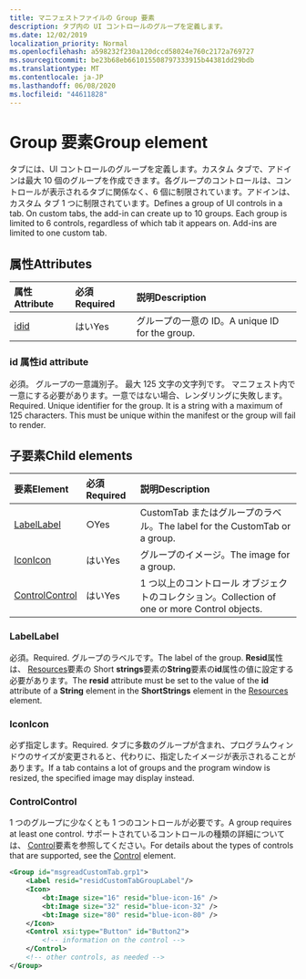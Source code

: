 ```yaml
---
title: マニフェストファイルの Group 要素
description: タブ内の UI コントロールのグループを定義します。
ms.date: 12/02/2019
localization_priority: Normal
ms.openlocfilehash: a598232f230a120dccd58024e760c2172a769727
ms.sourcegitcommit: be23b68eb661015508797333915b44381dd29bdb
ms.translationtype: MT
ms.contentlocale: ja-JP
ms.lasthandoff: 06/08/2020
ms.locfileid: "44611828"
---
```

# <a name="group-element"></a><span data-ttu-id="4a2d0-103">Group 要素</span><span class="sxs-lookup"><span data-stu-id="4a2d0-103">Group element</span></span>

<span data-ttu-id="4a2d0-p101">タブには、UI コントロールのグループを定義します。カスタム タブで、アドインは最大 10 個のグループを作成できます。各グループのコントロールは、コントロールが表示されるタブに関係なく、6 個に制限されています。アドインは、カスタム タブ 1 つに制限されています。</span><span class="sxs-lookup"><span data-stu-id="4a2d0-p101">Defines a group of UI controls in a tab.  On custom tabs, the add-in can create up to 10 groups. Each group is limited to 6 controls, regardless of which tab it appears on. Add-ins are limited to one custom tab.</span></span>

## <a name="attributes"></a><span data-ttu-id="4a2d0-107">属性</span><span class="sxs-lookup"><span data-stu-id="4a2d0-107">Attributes</span></span>

|  <span data-ttu-id="4a2d0-108">属性</span><span class="sxs-lookup"><span data-stu-id="4a2d0-108">Attribute</span></span>  |  <span data-ttu-id="4a2d0-109">必須</span><span class="sxs-lookup"><span data-stu-id="4a2d0-109">Required</span></span>  |  <span data-ttu-id="4a2d0-110">説明</span><span class="sxs-lookup"><span data-stu-id="4a2d0-110">Description</span></span>  |
|:-----|:-----|:-----|
|  [<span data-ttu-id="4a2d0-111">id</span><span class="sxs-lookup"><span data-stu-id="4a2d0-111">id</span></span>](#id-attribute)  |  <span data-ttu-id="4a2d0-112">はい</span><span class="sxs-lookup"><span data-stu-id="4a2d0-112">Yes</span></span>  | <span data-ttu-id="4a2d0-113">グループの一意の ID。</span><span class="sxs-lookup"><span data-stu-id="4a2d0-113">A unique ID for the group.</span></span>|

### <a name="id-attribute"></a><span data-ttu-id="4a2d0-114">id 属性</span><span class="sxs-lookup"><span data-stu-id="4a2d0-114">id attribute</span></span>

<span data-ttu-id="4a2d0-p102">必須。 グループの一意識別子。 最大 125 文字の文字列です。 マニフェスト内で一意にする必要があります。一意ではない場合、レンダリングに失敗します。</span><span class="sxs-lookup"><span data-stu-id="4a2d0-p102">Required. Unique identifier for the group. It is a string with a maximum of 125 characters. This must be unique within the manifest or the group will fail to render.</span></span>

## <a name="child-elements"></a><span data-ttu-id="4a2d0-119">子要素</span><span class="sxs-lookup"><span data-stu-id="4a2d0-119">Child elements</span></span>
|  <span data-ttu-id="4a2d0-120">要素</span><span class="sxs-lookup"><span data-stu-id="4a2d0-120">Element</span></span> |  <span data-ttu-id="4a2d0-121">必須</span><span class="sxs-lookup"><span data-stu-id="4a2d0-121">Required</span></span>  |  <span data-ttu-id="4a2d0-122">説明</span><span class="sxs-lookup"><span data-stu-id="4a2d0-122">Description</span></span>  |
|:-----|:-----|:-----|
|  [<span data-ttu-id="4a2d0-123">Label</span><span class="sxs-lookup"><span data-stu-id="4a2d0-123">Label</span></span>](#label)      | <span data-ttu-id="4a2d0-124">○</span><span class="sxs-lookup"><span data-stu-id="4a2d0-124">Yes</span></span> |  <span data-ttu-id="4a2d0-125">CustomTab またはグループのラベル。</span><span class="sxs-lookup"><span data-stu-id="4a2d0-125">The label for the CustomTab or a group.</span></span>  |
|  [<span data-ttu-id="4a2d0-126">Icon</span><span class="sxs-lookup"><span data-stu-id="4a2d0-126">Icon</span></span>](icon.md)      | <span data-ttu-id="4a2d0-127">はい</span><span class="sxs-lookup"><span data-stu-id="4a2d0-127">Yes</span></span> |  <span data-ttu-id="4a2d0-128">グループのイメージ。</span><span class="sxs-lookup"><span data-stu-id="4a2d0-128">The image for a group.</span></span>  |
|  [<span data-ttu-id="4a2d0-129">Control</span><span class="sxs-lookup"><span data-stu-id="4a2d0-129">Control</span></span>](#control)    | <span data-ttu-id="4a2d0-130">はい</span><span class="sxs-lookup"><span data-stu-id="4a2d0-130">Yes</span></span> |  <span data-ttu-id="4a2d0-131">1 つ以上のコントロール オブジェクトのコレクション。</span><span class="sxs-lookup"><span data-stu-id="4a2d0-131">Collection of one or more Control objects.</span></span>  |

### <a name="label"></a><span data-ttu-id="4a2d0-132">Label</span><span class="sxs-lookup"><span data-stu-id="4a2d0-132">Label</span></span> 

<span data-ttu-id="4a2d0-133">必須。</span><span class="sxs-lookup"><span data-stu-id="4a2d0-133">Required.</span></span> <span data-ttu-id="4a2d0-134">グループのラベルです。</span><span class="sxs-lookup"><span data-stu-id="4a2d0-134">The label of the group.</span></span> <span data-ttu-id="4a2d0-135">**Resid**属性は、 [Resources](resources.md)要素の Short **strings**要素の**String**要素の**id**属性の値に設定する必要があります。</span><span class="sxs-lookup"><span data-stu-id="4a2d0-135">The **resid** attribute must be set to the value of the **id** attribute of a **String** element in the **ShortStrings** element in the [Resources](resources.md) element.</span></span>

### <a name="icon"></a><span data-ttu-id="4a2d0-136">Icon</span><span class="sxs-lookup"><span data-stu-id="4a2d0-136">Icon</span></span>

<span data-ttu-id="4a2d0-137">必ず指定します。</span><span class="sxs-lookup"><span data-stu-id="4a2d0-137">Required.</span></span> <span data-ttu-id="4a2d0-138">タブに多数のグループが含まれ、プログラムウィンドウのサイズが変更されると、代わりに、指定したイメージが表示されることがあります。</span><span class="sxs-lookup"><span data-stu-id="4a2d0-138">If a tab contains a lot of groups and the program window is resized, the specified image may display instead.</span></span>

### <a name="control"></a><span data-ttu-id="4a2d0-139">Control</span><span class="sxs-lookup"><span data-stu-id="4a2d0-139">Control</span></span>
<span data-ttu-id="4a2d0-140">1 つのグループに少なくとも 1 つのコントロールが必要です。</span><span class="sxs-lookup"><span data-stu-id="4a2d0-140">A group requires at least one control.</span></span> <span data-ttu-id="4a2d0-141">サポートされているコントロールの種類の詳細については、 [Control](control.md)要素を参照してください。</span><span class="sxs-lookup"><span data-stu-id="4a2d0-141">For details about the types of controls that are supported, see the [Control](control.md) element.</span></span>

```xml
<Group id="msgreadCustomTab.grp1">
    <Label resid="residCustomTabGroupLabel"/>
    <Icon>
        <bt:Image size="16" resid="blue-icon-16" />
        <bt:Image size="32" resid="blue-icon-32" />
        <bt:Image size="80" resid="blue-icon-80" />
    </Icon>
    <Control xsi:type="Button" id="Button2">
        <!-- information on the control -->
    </Control>
    <!-- other controls, as needed -->
</Group>
```
